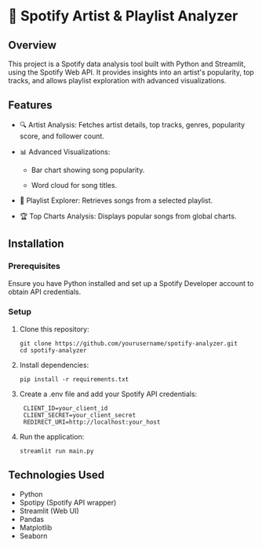 # 🎵 Spotify Artist & Playlist Analyzer

## Overview

This project is a Spotify data analysis tool built with Python and Streamlit, using the Spotify Web API. It provides insights into an artist's popularity, top tracks, and allows playlist exploration with advanced visualizations.

## Features

* 🔍 Artist Analysis: Fetches artist details, top tracks, genres, popularity score, and follower count.

* 📊 Advanced Visualizations:

  * Bar chart showing song popularity.

  * Word cloud for song titles.

* 🎼 Playlist Explorer: Retrieves songs from a selected playlist.

* 🏆 Top Charts Analysis: Displays popular songs from global charts.

## Installation

### Prerequisites

Ensure you have Python installed and set up a Spotify Developer account to obtain API credentials.

### Setup
1. Clone this repository:
   ```
   git clone https://github.com/yourusername/spotify-analyzer.git
   cd spotify-analyzer
   ```
2. Install dependencies:
   ```
   pip install -r requirements.txt
   ```
3. Create a .env file and add your Spotify API credentials:
   ```
    CLIENT_ID=your_client_id
    CLIENT_SECRET=your_client_secret
    REDIRECT_URI=http://localhost:your_host
   ```
4. Run the application:
   ```
   streamlit run main.py
   ```

## Technologies Used

* Python
* Spotipy (Spotify API wrapper)
* Streamlit (Web UI)
* Pandas
* Matplotlib
* Seaborn 
